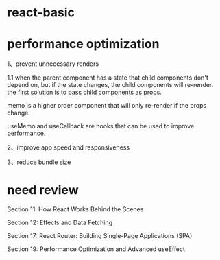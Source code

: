# react-basic

# performance optimization

1、prevent unnecessary renders

1.1 when the parent component has a state that child components don't depend on, but if the state changes, the child components will re-render. the first solution is to pass child components as props.

memo is a higher order component that will only re-render if the props change.

useMemo and useCallback are hooks that can be used to improve performance.

2、improve app speed and responsiveness

3、reduce bundle size


# need review

Section 11: How React Works Behind the Scenes

Section 12: Effects and Data Fetching

Section 17: React Router: Building Single-Page Applications (SPA)

Section 19: Performance Optimization and Advanced useEffect
